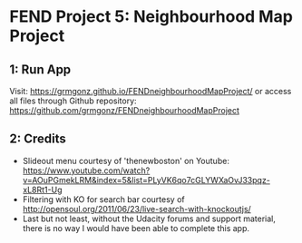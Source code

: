 FEND Project 5: Neighbourhood Map Project
===============================

1: Run App
--------------- 
Visit: https://grmgonz.github.io/FENDneighbourhoodMapProject/ or
access all files through Github repository: https://github.com/grmgonz/FENDneighbourhoodMapProject

2: Credits
--------------- 
* Slideout menu courtesy of 'thenewboston' on Youtube: https://www.youtube.com/watch?v=AOuPGmekLRM&index=5&list=PLyVK6qo7cGLYWXaOvJ33pqz-xL8Rt1-Ug
* Filtering with KO for search bar courtesy of http://opensoul.org/2011/06/23/live-search-with-knockoutjs/
* Last but not least, without the Udacity forums and support material, there is no way I would have been able to complete this app.

